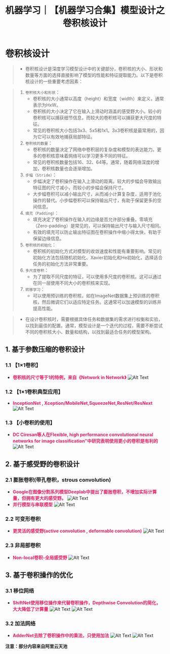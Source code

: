 ﻿---
layout: post
title: 机器学习｜【机器学习合集】模型设计之卷积核设计
categories: [机器学习]
description: 【机器学习合集】模型设计之卷积核设计
keywords: 机器学习
mermaid: false
sequence: false
flow: false
mathjax: false
mindmap: false
mindmap2: false
---


# 卷积核设计

> - 卷积核设计是深度学习模型设计中的关键部分，卷积核的大小、形状和数量等方面的选择直接影响了模型的性能和特征提取能力。以下是卷积核设计的一些重要考虑因素：

> 1. `卷积核大小和形状`：
>    - 卷积核的大小通常以高度（height）和宽度（width）来定义，通常表示为HxW。
>    - 卷积核的大小决定了它在输入上滑动时涵盖的感受野大小。较小的卷积核可以捕获细节信息，而较大的卷积核可以捕获更大尺度的特征。
>    - 常见的卷积核大小包括3x3、5x5和1x1。3x3卷积核是最常用的，因为它可以有效地捕获局部特征。
> 2. `卷积核的数量`：
>    - 卷积核的数量决定了网络中卷积层的复杂度和模型的表达能力。更多的卷积核意味着网络可以学习更多不同的特征。
>    - 常见的卷积核数量包括16、32、64等。通常，随着网络深度的增加，卷积核数量也会逐渐增加。
> 3. `步幅（Stride）`：
>    - 步幅决定了卷积操作在输入上滑动的距离。较大的步幅会导致输出特征图的尺寸减小，而较小的步幅会保持尺寸。
>    - 大步幅卷积可以减小输出尺寸，从而减小计算复杂度，适用于池化操作的替代。小步幅卷积可以保持输出尺寸，有助于保留更多的空间信息。
> 4. `填充（Padding）`：
>    - 填充决定了卷积操作在输入的边缘是否允许部分重叠。零填充（Zero-padding）是常见的，可以保持输出尺寸与输入尺寸相同。
>    - 有效的填充可以防止输出特征图在卷积操作中缩小得太快，有助于保留边缘信息。
> 5. `卷积核的初始化`：
>    - 卷积核的初始化方式对模型的收敛速度和性能有重要影响。常见的初始化方法包括随机初始化、Xavier初始化和He初始化，选择适合任务的初始化方法非常重要。
> 6. `多尺度卷积`：
>    - 为了提取不同尺度的特征，可以使用多尺度的卷积核。这可以通过在同一层使用不同大小的卷积核来实现。
> 7. `转移学习`：
>    - 可以使用预训练的卷积核，如在ImageNet数据集上预训练的卷积核，然后微调它们以适应特定任务。这通常可以加速模型的训练并提高性能。

> - 在设计卷积核时，需要根据具体任务和数据集的需求进行权衡和实验，以找到最佳的配置。通常，模型设计是一个迭代的过程，需要不断尝试不同的卷积核大小、数量和结构，以找到最适合任务的模型架构。

## 1. 基于参数压缩的卷积设计
### 1.1 【1×1卷积】
- <font color=#E91E63>**卷积核的尺寸等于1的特例，来自《Network in Network》**</font>
![Alt Text](/images/posts/2e936cd2e04145a6b751ee2b1fead73e.png)
### 1.2 【1×1卷积典型应用】
- <font color=#E91E63>**InceptionNet , Xception/MobileNet,SqueezeNet,ResNet/ResNext**</font>
![Alt Text](/images/posts/4c64acc138044a7c94863cf110d3954f.png)
### 1.3 【小卷积的使用】
- <font color=#E91E63>**DC Ciresan等人在Flexible, high performance convolutional neural networks for image classification”中研究表明使用更小的卷积是有利的**</font>
![Alt Text](/images/posts/004a804f919d4a5e9623a38c09fee5e8.png)
## 2. 基于感受野的卷积设计
### 2.1 膨胀卷积(带孔卷积，strous convolution)
- <font color=#E91E63>**Google在图像分割系列模型Deeplab中提出了膨胀卷积，不增加实际计算量，但拥有更大的感受野。**</font>
![Alt Text](/images/posts/0f604baf935841fca8176b1b58bafe2d.png)
- <font color=#E91E63>**并行模型与串联模型**</font>
![Alt Text](/images/posts/39ccaaadef75476296a51a243f4c58a3.png)
### 2.2 可变形卷积
- <font color=#E91E63>**更灵活的感受野(active convolution , deformable convolution)**</font>
![Alt Text](/images/posts/6ef4660d1b6046da80dea5b5e705c751.png)
### 2.3 非局部卷积

- <font color=#E91E63>**Non-local卷积-全局感受野**</font>
![Alt Text](/images/posts/5a61ffd05703438c80f8a38f83865155.png)
## 3. 基于卷积操作的优化
### 3.1 移位网络
- <font color=#E91E63>**ShiftNet使用移位操作来代替卷积操作，Depthwise Convolution的简化，大大降低了计算量**</font>
![Alt Text](/images/posts/66f24036a4bd428099ed6a529a0c7fef.png)
![Alt Text](/images/posts/033e3bd6708a4a698163babf7d87acdb.png)
### 3.2 加法网络

- <font color=#E91E63>**AdderNet去除了卷积操作中的乘法，只使用加法**</font>
![Alt Text](/images/posts/d79cfa3f4be0424bb4e8e0b6a69a35d8.png)
![Alt Text](/images/posts/8c3be66e7b5943e390b08c3702f20235.png)

**注意：部分内容来自阿里云天池**
